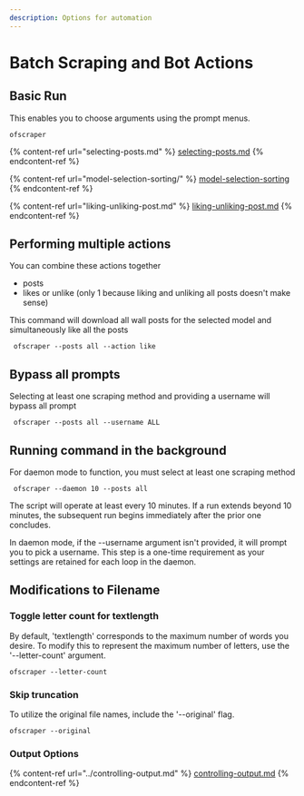 ```yaml
---
description: Options for automation
---
```


# Batch Scraping and Bot Actions

## Basic Run

This enables you to choose arguments using the prompt menus.

```
ofscraper
```

{% content-ref url="selecting-posts.md" %}
[selecting-posts.md](selecting-posts.md)
{% endcontent-ref %}

{% content-ref url="model-selection-sorting/" %}
[model-selection-sorting](model-selection-sorting/)
{% endcontent-ref %}

{% content-ref url="liking-unliking-post.md" %}
[liking-unliking-post.md](liking-unliking-post.md)
{% endcontent-ref %}

##

## Performing multiple actions

You can combine these actions together

* posts
* likes or unlike (only 1 because liking and unliking all posts doesn't make sense)

This command will download all wall posts for the selected model and simultaneously like all the posts

```
 ofscraper --posts all --action like
```

## Bypass all prompts

Selecting at least one scraping method and providing a username will bypass all prompt

```
 ofscraper --posts all --username ALL
```

## Running command in the background

For daemon mode to function, you must select at least one scraping method

```
 ofscraper --daemon 10 --posts all
```

The script will operate at least every 10 minutes. If a run extends beyond 10 minutes, the subsequent run begins immediately after the prior one concludes.

&#x20;In daemon mode, if the --username argument isn't provided, it will prompt you to pick a username. This step is a one-time requirement as your settings are retained for each loop in the daemon.

## Modifications to Filename

### Toggle letter count for textlength

By default, 'textlength' corresponds to the maximum number of words you desire. To modify this to represent the maximum number of letters, use the '--letter-count' argument.

```
ofscraper --letter-count
```

### Skip truncation

To utilize the original file names, include the '--original' flag.

```
ofscraper --original
```



### Output Options

{% content-ref url="../controlling-output.md" %}
[controlling-output.md](../controlling-output.md)
{% endcontent-ref %}
